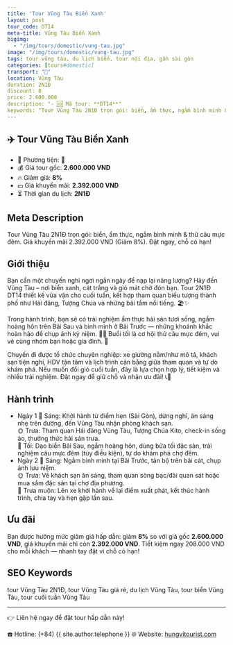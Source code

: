 ```yaml
---
title: 'Tour Vũng Tàu Biển Xanh'
layout: post
tour_code: DT14
meta-title: Vũng Tàu Biển Xanh
bigimg:
  - "/img/tours/domestic/vung-tau.jpg"
image: "/img/tours/domestic/vung-tau.jpg"
tags: tour vũng tàu, du lịch biển, tour nội địa, gần sài gòn
categories: [tours#domestic]
transport: "🚌"
location: Vũng Tàu
duration: 2N1Đ
discount: 8
price: 2.600.000
description: "- 🆔 Mã tour: **DT14**"
keywords: "Tour Vũng Tàu 2N1Đ trọn gói: biển, ẩm thực, ngắm bình minh & thử câu mực đêm. Giá khuyến mãi 2.392.000 VND (Giảm 8%). Đặt ngay, chỗ có hạn!"
---
```


## ✈️ Tour Vũng Tàu Biển Xanh



- 🚗 Phương tiện: **🚌**
- 💰 Giá tour gốc: **2.600.000 VND**
- 🔥 Giảm giá: **8%**
- 💵 Giá khuyến mãi: **2.392.000 VND**
- ⏳ Thời gian du lịch: **2N1Đ**

## Meta Description
Tour Vũng Tàu 2N1Đ trọn gói: biển, ẩm thực, ngắm bình minh & thử câu mực đêm. Giá khuyến mãi 2.392.000 VND (Giảm 8%). Đặt ngay, chỗ có hạn!

## Giới thiệu
Bạn cần một chuyến nghỉ ngơi ngắn ngày để nạp lại năng lượng? Hãy đến Vũng Tàu – nơi biển xanh, cát trắng và gió mát chờ đón bạn. Tour 2N1Đ DT14 thiết kế vừa vặn cho cuối tuần, kết hợp tham quan biểu tượng thành phố như Hải đăng, Tượng Chúa và những bãi tắm nổi tiếng. 🏖️✨

Trong hành trình, bạn sẽ có trải nghiệm ẩm thực hải sản tươi sống, ngắm hoàng hôn trên Bãi Sau và bình minh ở Bãi Trước — những khoảnh khắc hoàn hảo để chụp ảnh kỷ niệm. 📸🌅 Buổi tối là cơ hội thử câu mực đêm, vui vẻ cùng nhóm bạn hoặc gia đình. 🦑

Chuyến đi được tổ chức chuyên nghiệp: xe giường nằm/như mô tả, khách sạn tiện nghi, HDV tận tâm và lịch trình cân bằng giữa tham quan và tự do khám phá. Nếu muốn đổi gió cuối tuần, đây là lựa chọn hợp lý, tiết kiệm và nhiều trải nghiệm. Đặt ngay để giữ chỗ và nhận ưu đãi! 📞🧳

## Hành trình
- Ngày 1
  🌅 Sáng: Khởi hành từ điểm hẹn (Sài Gòn), dừng nghỉ, ăn sáng nhẹ trên đường, đến Vũng Tàu nhận phòng khách sạn.  
  🌞 Trưa: Tham quan Hải đăng Vũng Tàu, Tượng Chúa Kito, check-in sống ảo, thưởng thức hải sản trưa.  
  🌙 Tối: Dạo biển Bãi Sau, ngắm hoàng hôn, dùng bữa tối đặc sản, trải nghiệm câu mực đêm (tùy điều kiện), tự do khám phá chợ đêm.
- Ngày 2
  🌅 Sáng: Ngắm bình minh tại Bãi Trước, tản bộ trên bãi cát, chụp ảnh lưu niệm.  
  🌞 Trưa: Về khách sạn ăn sáng, tham quan sòng bạc/đài quan sát hoặc mua sắm đặc sản tại chợ địa phương.  
  🌙 Trưa muộn: Lên xe khởi hành về lại điểm xuất phát, kết thúc hành trình, chia tay và hẹn gặp lần sau.

## Ưu đãi
Bạn được hưởng mức giảm giá hấp dẫn: giảm **8%** so với giá gốc **2.600.000 VND**, giá khuyến mãi chỉ còn **2.392.000 VND**. Tiết kiệm ngay 208.000 VND cho mỗi khách — nhanh tay đặt vì chỗ có hạn!

## SEO Keywords
tour Vũng Tàu 2N1Đ, tour Vũng Tàu giá rẻ, du lịch Vũng Tàu, tour biển Vũng Tàu, tour cuối tuần Vũng Tàu

---

👉 Liên hệ ngay để đặt tour hấp dẫn này!

☎️ Hotline: (+84) {{ site.author.telephone }}
🌐 Website: [hungvitourist.com](https://hungvitourist.com)

